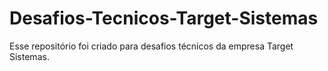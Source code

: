 # Desafios-Tecnicos-Target-Sistemas
Esse  repositório foi criado para desafios técnicos da empresa Target Sistemas.
